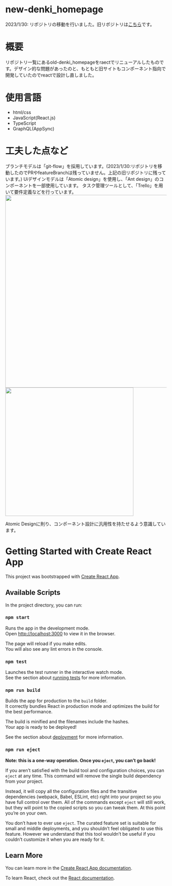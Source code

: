 # new-denki_homepage
2023/1/30: リポジトリの移動を行いました。旧リポジトリは<a href="https://github.com/hiropen1414/homepage" target="_blank">こちら</a>です。


# 概要
リポジトリ一覧にあるold-denki_homepageをraectでリニューアルしたものです。デザイン的な問題があったのと、もともと旧サイトもコンポーネント指向で開発していたのでreactで設計し直しました。
# 使用言語
- html/css
- JavaScript(React.js)
- TypeScript
- GraphQL(AppSync)

# 工夫した点など
ブランチモデルは「git-flow」を採用しています。(2023/1/30:リポジトリを移動したのでPRやfeatureBranchは残っていません。上記の旧リポジトリに残っています。)
Uiデザインモデルは「Atomic design」を使用し、「Ant design」のコンポーネントを一部使用しています。
タスク管理ツールとして、「Trello」を用いて要件定義などを行っています。
<img src="https://user-images.githubusercontent.com/123922176/215470343-632b01f3-ee49-43bc-bde1-c10e56aebfd8.png" width="600px">
<img src="https://user-images.githubusercontent.com/123922176/215470683-d2064f0a-eb33-45ce-a97f-380bc5f984dd.png" width="400px">

Atomic Designに則り、コンポーネント設計に汎用性を持たせるよう意識しています。


# Getting Started with Create React App

This project was bootstrapped with [Create React App](https://github.com/facebook/create-react-app).

## Available Scripts

In the project directory, you can run:

### `npm start`

Runs the app in the development mode.\
Open [http://localhost:3000](http://localhost:3000) to view it in the browser.

The page will reload if you make edits.\
You will also see any lint errors in the console.

### `npm test`

Launches the test runner in the interactive watch mode.\
See the section about [running tests](https://facebook.github.io/create-react-app/docs/running-tests) for more information.

### `npm run build`

Builds the app for production to the `build` folder.\
It correctly bundles React in production mode and optimizes the build for the best performance.

The build is minified and the filenames include the hashes.\
Your app is ready to be deployed!

See the section about [deployment](https://facebook.github.io/create-react-app/docs/deployment) for more information.

### `npm run eject`

**Note: this is a one-way operation. Once you `eject`, you can’t go back!**

If you aren’t satisfied with the build tool and configuration choices, you can `eject` at any time. This command will remove the single build dependency from your project.

Instead, it will copy all the configuration files and the transitive dependencies (webpack, Babel, ESLint, etc) right into your project so you have full control over them. All of the commands except `eject` will still work, but they will point to the copied scripts so you can tweak them. At this point you’re on your own.

You don’t have to ever use `eject`. The curated feature set is suitable for small and middle deployments, and you shouldn’t feel obligated to use this feature. However we understand that this tool wouldn’t be useful if you couldn’t customize it when you are ready for it.

## Learn More

You can learn more in the [Create React App documentation](https://facebook.github.io/create-react-app/docs/getting-started).

To learn React, check out the [React documentation](https://reactjs.org/).

